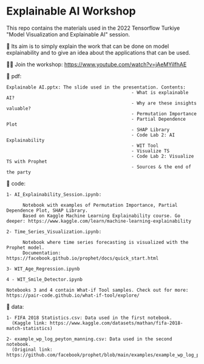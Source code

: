 # Explainable AI Workshop

This repo contains the materials used in the 2022 Tensorflow Turkiye "Model Visualization and Explainable AI" session.

💛 Its aim is to simply explain the work that can be done on model explainability and to give an idea about the applications that can be used.

👩‍💻 Join the workshop: https://www.youtube.com/watch?v=jAeMYiIfhAE 

🚀 pdf:

    Explainable AI.pptx: The slide used in the presentation. Contents:
                                                  - What is explainable AI?
                                                  - Why are these insights valuable?
                                                  - Permutation Importance
                                                  - Partial Dependence Plot
                                                  - SHAP Library
                                                  - Code Lab 2: AI Explainability
                                                  - WIT Tool
                                                  - Visualize TS
                                                  - Code Lab 2: Visualize TS with Prophet
                                                  - Sources & the end of the party
                                                  
                                                  
                                                  
                                               
 🚀 code:

    1- AI_Explainability_Session.ipynb: 
    
          Notebook with examples of Permutation Importance, Partial Dependence Plot, SHAP Library. 
          Based on Kaggle Machine Learning Explainability course. Go deeper: https://www.kaggle.com/learn/machine-learning-explainability

    2- Time_Series_Visualization.ipynb:
    
          Notebook where time series forecasting is visualized with the Prophet model. 
          Documentation: https://facebook.github.io/prophet/docs/quick_start.html

    3- WIT_Age_Regression.ipynb

    4 - WIT_Smile_Detector.ipynb
    
    Notebooks 3 and 4 contain What-if Tool samples. Check out for more: https://pair-code.github.io/what-if-tool/explore/

 🚀 data:

    1- FIFA 2018 Statistics.csv: Data used in the first notebook. 
      (Kaggle link: https://www.kaggle.com/datasets/mathan/fifa-2018-match-statistics)

    2- example_wp_log_peyton_manning.csv: Data used in the second notebook. 
      (Original link: https://github.com/facebook/prophet/blob/main/examples/example_wp_log_peyton_manning.csv)



